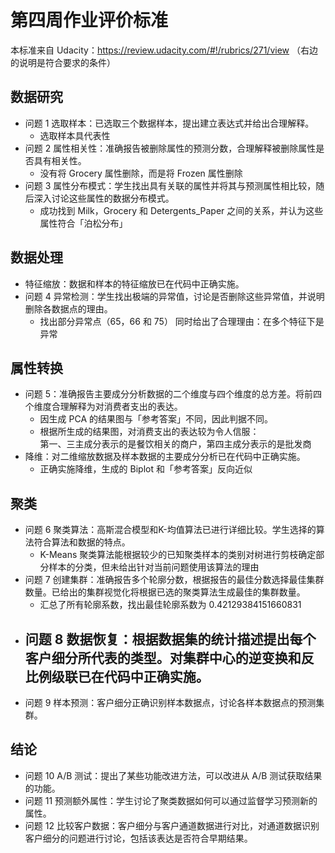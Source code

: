 # 第四周作业评价标准
本标准来自 Udacity：https://review.udacity.com/#!/rubrics/271/view
（右边的说明是符合要求的条件）

## 数据研究
- 问题 1 选取样本：已选取三个数据样本，提出建立表达式并给出合理解释。
	- 选取样本具代表性 
- 问题 2 属性相关性：准确报告被删除属性的预测分数，合理解释被删除属性是否具有相关性。
	- 没有将 Grocery 属性删除，而是将 Frozen 属性删除
- 问题 3 属性分布模式：学生找出具有关联的属性并将其与预测属性相比较，随后深入讨论这些属性的数据分布模式。
	- 成功找到 Milk，Grocery 和 Detergents_Paper 之间的关系，并认为这些属性符合「泊松分布」

## 数据处理
- 特征缩放：数据和样本的特征缩放已在代码中正确实施。
- 问题 4 异常检测：学生找出极端的异常值，讨论是否删除这些异常值，并说明删除各数据点的理由。
	- 找出部分异常点（65，66 和 75） 同时给出了合理理由：在多个特征下是异常

## 属性转换
- 问题 5：准确报告主要成分分析数据的二个维度与四个维度的总方差。将前四个维度合理解释为对消费者支出的表达。
	- 因生成 PCA 的结果图与「参考答案」不同，因此判据不同。  
	- 根据所生成的结果图，对消费支出的表达较为令人信服：  
	  第一、三主成分表示的是餐饮相关的商户，第四主成分表示的是批发商
- 降维：对二维缩放数据及样本数据的主要成分分析已在代码中正确实施。
	- 正确实施降维，生成的 Biplot 和「参考答案」反向近似

## 聚类
- 问题 6 聚类算法：高斯混合模型和K-均值算法已进行详细比较。学生选择的算法符合算法和数据的特点。
	- K-Means 聚类算法能根据较少的已知聚类样本的类别对树进行剪枝确定部分样本的分类，但未给出针对当前问题使用该算法的理由
- 问题 7 创建集群：准确报告多个轮廓分数，根据报告的最佳分数选择最佳集群数量。已给出的集群视觉化将根据已选的聚类算法生成最佳的集群数量。
	- 汇总了所有轮廓系数，找出最佳轮廓系数为 0.42129384151660831  
- 问题 8 数据恢复：根据数据集的统计描述提出每个客户细分所代表的类型。对集群中心的逆变换和反比例级联已在代码中正确实施。
	-  
- 问题 9 样本预测：客户细分正确识别样本数据点，讨论各样本数据点的预测集群。

## 结论
- 问题 10 A/B 测试：提出了某些功能改进方法，可以改进从 A/B 测试获取结果的功能。
- 问题 11 预测额外属性：学生讨论了聚类数据如何可以通过监督学习预测新的属性。
- 问题 12 比较客户数据：客户细分与客户通道数据进行对比，对通道数据识别客户细分的问题进行讨论，包括该表达是否符合早期结果。



